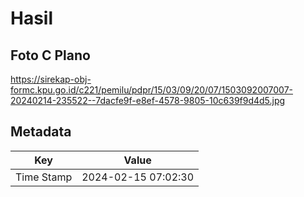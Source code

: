 # Hasil

## Foto C Plano

https://sirekap-obj-formc.kpu.go.id/c221/pemilu/pdpr/15/03/09/20/07/1503092007007-20240214-235522--7dacfe9f-e8ef-4578-9805-10c639f9d4d5.jpg


## Metadata

| Key        | Value               |
| ---------- | ------------------- |
| Time Stamp | 2024-02-15 07:02:30 |



